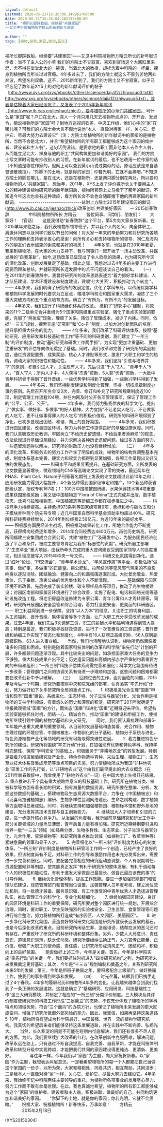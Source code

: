 ```yaml
---
layout: default
Lastmod: 2020-06-21T16:26:06.349961+00:00
date: 2020-06-21T16:26:04.282153+00:00
title: "裸所长脚踩数船，继续要“共建家园”
——又见中科院植物所方精云所长的新年献词
 "
author: ""
tags: [植物,研究,家园,献词,园区]
---
```


裸所长脚踩数船，继续要“共建家园”——又见中科院植物所方精云所长的新年献词 作者：当不了主人公的小草     我们的方院士不甘寂寞，喜欢到官场这个大酱缸里来混，舍不得在堂堂北大的一碗饭，当着北大的教授，却挂念着中科院的一杯羹，裸身到植物所当所长过过官瘾。4年多过去了，我们的方院士就这么不辞劳苦地两处奔波，希望名利双收。这不，2015新年到了，我们的方院士又不甘寂寞，似乎已经忘记了数年前XYS上的对他的新年献词评价的帖子（http://www.xys.org/xys/ebooks/others/science/dajia12/zhiwusuo3.txt和http://www.xys.org/xys/ebooks/others/science/dajia12/zhiwusuo5.txt），或者是估摸着大家已经淡忘了，又发表了个2015年新年献词（http://www.ib.cas.cn/jieshao/zhici/），要与植物所的小草们共建家园。     可什么是“家园”呢？户口在北大，真人一个月只用几天去植物所点点卯、开开会、发发令，能说植物所是“家园”吗？到地方巡视的钦差、中央工作组，他们心中的“家”在哪儿呢？可我们的方院士会大言不惭地说他“本人一直像对待家一样，关心它、爱护它、尽最大努力去建设它”（注：方院士给植物所的新年献词中的家指的是植物所，当然不会是北大），并且“希望植物所的所有职工都能够成为这个家园的维护者、建设者和主人翁”，这句话倒没错，是要求他的职工而非他本人去作主人翁，从而能立足北大、裸身与他的职工“共同构筑更加和谐美好的家园”。     我们的方院士写文章时可能有抄改别人的习惯，在新年献词的最后，也不忘改用一位作家的话（不知道是哪位作家的，但网上可以查到黄小山说过类似的话，原话应该是来自基督徒曼德拉），“你脚下的土地，就是你的家园；你若光明，它就不会黑暗。”不知道方院士的脚在哪儿，是在北大，还是在植物所，还是两只脚分别在两处，所以要和植物所的人“共建家园”。    想当年，2011年，XYS上发了评价裸所长关于要用主人公的精神建设植物研究所的新年献词后，植物所官网上立马撤下了那年的献词，不知道今年这次也会有这种效应，看方所长会不会也会随即撤下他的再建家园的新年献词。 --------------------------------兹附上方院士2015年建设家园的献词 (http://www.ib.cas.cn/jieshao/zhici/)改革创新 共建美好家园　　-- 2015新春致辞 　　 　　中科院植物所所长 方精云　　 各位同事、同学们、朋友们：　　大家好！ （官话）　　这是我借助“新春致辞”这个平台，第5次向大家恭贺新春。在2015羊年来临之际，我代表植物所领导班子，并以我个人的名义，向全体职工、离退休同志以及同学们致以节日的问候！对大家一年来的辛勤努力和对研究所各项工作的理解和支持表示衷心的感谢！向所有关心和支持植物所的领导、同仁及海内外的朋友们表示诚挚的谢意和美好的祝愿！　　4年多前，也就是在2010年暑夏，我来到植物所。在大家的大力支持下，我与同事们一起开始了一场主动改革、共谋发展的“自我革新”。如今,这场改革已显现出了令人欣慰的效果，也为研究所今天的深化改革、创新发展奠定了基础。借此之际，我想对过去4年多的主要工作进行简要回顾和总结，并就研究所长远发展中的若干问题谈谈自己的看法。　　（一）　　在2011年的新春致辞中，我曾将研究所的改革思路表述为“着力抓好学科建设、人才队伍建设、学术环境建设和制度建设，理顺‘七大关系’，积极推动‘九个转变’”。　　—— 4年多来，我们明确了研究所的发展定位，优化了学科布局。以传统优势学科和植物科学发展的时代要求为立足点，瞄准学科前沿和国家重大需求，凝练了三个重大突破方向和五个重点培育方向，确立了“有所为，有所不为”的发展目标。　　—— 4年多来，我们进行了科研组织体系的改革。 撤销了“研究中心”建制，将原来的11个二级单元合并重组为5个国家和院级重点实验室，强化了重点实验室的职能，克服了“两张皮”现象，理顺了关系，降低了管理成本，减少了内耗。同时，依据“一三五”规划，探索实施“研究群”和“Co-PI”制度，以加大对创新团队的培育，提升承担重大任务的能力。　　—— 4年多来，我们改革了科研评估体系。按照“基础研究、应用研发和科技基础性工作”等不同的科研类别，我们建立了“一所三制”的评价制度，推动“基础研究和研发工作两手抓”，为实现“更加注重基础、更加注重研发”的评估导向作用奠定了基础。同时，我们改革和完善了研究所的奖励制度，通过资源配置费、成果奖励、核心人才津贴等形式，激发广大职工和学生的热情，调动大家的积极性和能动性。　　—— 4年多来，我们坚持“引进与培养并举”的原则，积极引进人才，关注现有人才。先后引进“千人”2人、“青年千人”5人，“百人”7人；所内人才中，4人获得“杰青”资助，5人获“优青”资助，一大批中青年科研骨干得到了晋升晋级，一些优势学科得到了加强，一些新兴学科得到了发展。　　—— 4年多来，我们坚持制度建设和制度化管理，坚持一切按规章制度办事的原则。先后召开所务会123次，完善、修订和补充了研究所规章制度近100项，制定管理工作流程104项，并在内网及时公开各项管理事项，保证了管理工作的“公平、公正、公开”。　　—— 4年多来，我们努力弘扬优良的科学文化。提出了“做实事、做好事、多做事”的好人精神，大力宣扬“不让老实人吃亏，不让做事的人吃亏，更不让做事得罪人的人吃亏”的积极价值观，研究所的科研环境得到了净化，已初步显现出团结、和谐、向上的良好氛围。　　—— 4年多来，我们积极进行园区建设，改善园区环境，努力为科研工作提供良好的基础设施保障。同时，我们认真吸取历史教训，牢固树立“不给历史留遗憾，不给后来者添麻烦”的观念，依法依规进行基础设施建设，并力求解决各种历史遗留问题。经过多方面的努力，一些遗留难题得以解决，研究所的财政压力也没有继续增加。　　（二）　　4年多的深化改革、积极务实的努力工作产生了明显的成效。植物所的结构性调整基本完成，制度体系基本完善，硬实力和软实力都得到显著加强，各项工作呈现出又好又快的发展态势。　　—— 科研水平和成果显著提升。在基础研究方面，全所发表的论文数量显著增长，微观领域的CNS等高端论文实现了零的突破，最近两年在PNAS、Plant Cell、Nature子刊等著名期刊上发表的论文数超过此前10年之和；应用研发能力得到大幅提升，4个新品种得到国家级审定和推广，10个新品种获省部级认定，授权专利167项；1：100万中国植被图研编、水果保鲜技术等4项重要成果获国家级奖励；英文版中国植物志“Flora of China”正式完成并出版，数字植物志、泛喜马拉雅植物志、中国植被志等研编工作都在稳步推进之中。　　—— 科技竞争力持续提高。主持承担973系列等国家级项目9项；承担和参与碳收支和分子模块育种两个院先导专项；近几年国家自然科学基金资助率均超过40%。研究所科研经费持续增长，2014年到位经费2.56亿元，为近10年来的最好水平。　　—— 积极服务国民经济主战场。积极推动成果转化工作，所地合作能力不断提高，获得横向经费逐年增多，2014年合同经费达4800万元，再创历史新高。研究所同福建三安集团成立合资公司，共建“植物工厂”及研发中心，为服务国民经济创造了平台和条件，被院主要领导肯定为我所“标志性的贡献”。研究所自主部署了“生态草业”重大项目，由我所牵头完成的重大咨询建议受到国家领导人的高度重视，相关理念被写入2015年中央一号文件。　　—— 科研文化氛围得到净化。通过“红叶”论坛、“PI交流会”、“青年学术沙龙”、“学风宣传周”等平台，积极弘扬“做实事、做好事、多做事”的正能量。损公肥私、拉帮结派等歪风邪气带来的不良影响得以逐渐消除。团结融洽、健康向上的和谐氛围逐渐形成。大批爱岗敬业、热爱集体、乐于奉献、热衷公益的优秀集体和个人不断涌现。　　—— 基础保障与园区环境不断改善。先后完成了新实验楼、碳专项样品库等项目，推动了光生物楼建设；对园区南部和家属区环境进行了综合改善，实施了配电、电话和网络光缆等基础设施改造工程，将老旧房屋改造修建为专家公寓、青年公寓和人才周转房等。同时，研究所开展园区安全监管和综合治理，着力打造更安全、更美丽的科研园区。　　—— 职工利益得到进一步保障。坚持“以人为本”的理念，关注职工的切身利益，从工资福利、晋升晋级、集体宿舍等多个方面，让广大职工充分享受改革发展的成果。过去4年里，我们先后3次调整工资，职工的薪酬水平和福利待遇得到较大提高；特别是最近，我们积极寻找财政资源，进行了一次普惠性的工资调整；晋升晋级和纳编工作实现了常态化和制度化，4年中有16人获聘正高级职称、56人获聘副高级职称、63人进入事业编。　　当然，我们也清醒地认识到，植物所仍然面临着诸多的问题和困难。特别是随着国家科技体制的改革和科学院“率先行动”计划的开展，许多瓶颈问题逐渐浮现。其中比较突出的问题，如承担国家重大任务的竞争力不够强，重大科技成果产出不足；历史遗留问题和高额内部赤字严重制约着重要方向的布局和组织；“一所三制”科技评估体系尚需完善和细化；科学文化氛围有待进一步改善；管理部门之间的协调关系有待进一步理顺和加强。这些问题和困难都需要在改革创新中予以破解。　　（三）　　回顾过去的工作，面对面临的问题，2015年及今后一个时期，研究所要按照中央和院党组的部署，认真落实“率先行动”计划，努力做好如下关乎研究所全局的重点工作。　　1. 积极推进光合生理“国重”申请和现有“国重”建设。系统进化、生态环境、分子生理与器官分化、光合作用是植物所的支柱学科领域，有着悠久的历史和深厚的积淀。研究所于2011年就确定了申报微观领域“国重”的方针，而生态“国重”和进化“国重”近期将迎来评估。希望各实验室能够抓住时机，团结一心、精诚合作，推动“国重”的建设和申报工作，使植物所继续引领中国的植物学基础和交叉研究。　　同时，我们要认真梳理和部署5-10年能产出重大成果的重要领域。从目前的发展基础和态势看，光合作用、植物生理过程的环境应答、中国植被志、作物驯化的分子基础、植物分子系统与进化、特色资源植物产业化等领域的研究有可能取得突破性进展。　 　2. 着力推进特色研究所的建设。研究所将围绕“率先行动”计划，在加强现有优势和特色学科、保持学科完整性、保障“学科安全”的基础上，积极服务于“非耕地农业”的转型发展。特别是要着力推进葡萄研究及产业化、特色作物选种育种、采后生理、植物工厂、生态草业技术体系及集成示范等重点项目的实施，努力使植物所成为我国“非耕地农业”研发工作的先行者，让“非耕地农业”这个由我们最早提出的大农业概念（在2011年新春致辞中，我曾使用了“耕地外农业”一词）在中国大地上生根开花结果。　　3. 重点推进若干个具有重大战略性意义的科技基础工作。研究所在植物分类、植被科学等方面有着长期的积累，拥有海量的数据资源。研究所要在整编、分析、发掘这些数据的基础上，搭建植物及生态资源大数据平台，力争在《中国植被志》和《泛喜马拉雅植物志》编研、生物多样性监测网络建设、生命之树构建、数字植物等方面取得显著成就。同时，将继续支持和加强植物园、植物标本馆和野外基地的建设，充分发挥其技术支撑与自主创新能力。　　4. 继续加大人才培养和引进的力度，进一步提升核心竞争力。 从发展的角度看，我所目前基础研究和研发工作中部分关键领域的力量尚显薄弱，青年后备力量有待加强。研究所近期特别要引进和培养一批“一三五”领域（如经典分类、生物多样性、生态草业、分子生理与器官分化、光合作用、资源植物等）和研究所重点推动领域（如植物工厂、牧草育种等）紧缺急需的领军和骨干人才。　　5. 完善细化以“一所三制”评价制度为核心的制度体系。“一所三制”评价制度是植物所科研管理工作的一个创造，已经产生了良好的效果。但该制度尚有不足，对科研工作的引导和激励作用也未充分发挥出来，需要进一步完善和细化。同时，要配套完善相应的研究组动态调整、个人有限期聘任、资源配置倾斜等制度，使其能真正发挥“有利于研究所的整体发展，有利于调动每个人的积极性和能动性，有利于激发大家做自己最擅长、做自己最应该做的事”的引导作用。　　6. 继续优化管理体制，提高工作效能。要进一步加强职能部门和管理队伍建设，规范管理部门和管理岗位设置，加强管理人员年度考核，建立岗位流动机制，将一批德才兼备、服务意识强、有工作激情的中青年优秀人才选拔进管理队伍，推动管理工作的科学化、专业化和精细化。　　7. 继续加强园区建设。良好的园区环境是科研工作的重要保障，研究所要对整个园区进行统一规划，开展综合治理。同时，要对职工、学生反映强烈的实验楼安全、卫生监管、食堂管理等问题进行综合整治，努力将植物所打造成“有序园区、人文园区、美丽园区”。　　8. 进一步净化科研文化氛围。营造良好的科研文化氛围是研究所健康长远发展的基石，也是今后深化改革的重点。目前研究所闲话生非、造谣诽谤、结帮拉派的恶习还时有存在，严重败坏了研究所的科研环境和整体形象。另外，少数人大局意识、责任意识、道德意识淡薄，缺乏使命感。研究所要继续弘扬正气，大力宣传正能量、正价值，增强广大职工的使命感、责任感，让研究所形成清风正气、团结和祥、积极向上的良好氛围。　　能否做好上述工作，今年是关键。首先，今年是科学院实施“率先行动”的关键一年，我们要抓住时机进入“四类研究机构”之列，为研究所未来发展奠定更好基础；其次，今年是“十三五”规划编制和奠基之年，关系到研究所未来5年的发展；第三，今年是所班子换届之年，要积极配合上级部门，做好换届工作，使我们的事业得到继承和发展。　　（四）　　时光荏苒，转眼我们已携手走过了4个春秋。4年多的履职经历和植物所4年多的变化，让我越来越体会到我们找到了一条正确的发展道路，这就是确立了“基础研究、应用研发、科技基础性工作”这三大研究模块，并制定了相应的“一所三制”分类评价制度。三大模块及其评价制度使研究所的科技工作形成“三足鼎立”的态势，不仅充分体现了植物所的学科特点和领域优势，符合“三个面向”的办院方针，也保证了植物所未来发展的更大回旋空间，增强了研究所抵御外部风险的能力。因此，我坚信，如果再坚持这条道路5-10年，植物所将有望成为科学院最好、中国最强、世界一流的植物学研究机构。我真切的希望后来者们能够坚持这条发展道路，并在实践中不断完善、弘扬光大。　　当然，长久积淀的问题不可能在短期内彻底解决，我们还有很多不尽人意的方面。为此，我们要继续扩大改革的红利，在改革创新中克服困难，解决问题。改革永远在路上，只有通过不断自我提高、自我完善、自我革新，才能在科技体制改革和转型升级中实现跨越，才能把我们共同的家园建设得更纯洁、更清新、更美好。　　 　　与往年一样，今年我仍以“家园”为主题，向大家祝贺新春。以“家园”作为主题，我想表达两层意思。一是我希望植物所的每一个人都能把自己当做这个家园的一份子，以所为荣，大家和睦相处，同舟共济，相互帮助，共同进步；二是我本人一直像对待“家”一样，关心它、爱护它、尽最大努力去建设它。4年多来，我始终牢记中科院两任主要领导的重托，为植物所各项事业的发展尽心尽力、努力工作而不敢有丝毫怠慢。在此，我也真诚地希望，植物所的所有职工都能够成为这个“家园”的维护者、建设者和主人翁，积极进取，做最好的自己，共同构筑更加和谐美好的家园。　　“你脚下的土地，就是你的家园；你若光明，它就不会黑暗。”　　祝福大家、祝福植物所！新春快乐，万事如意！　　方精云   　　　　2015年2月18日

(XYS20150304)

